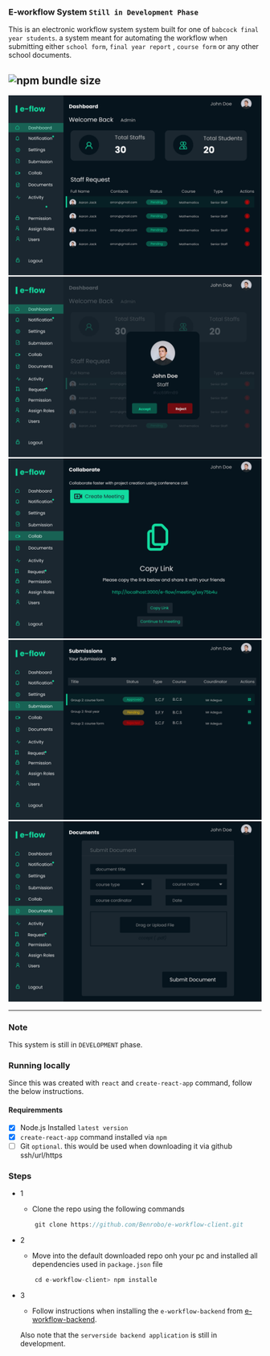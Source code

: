 ### E-workflow System `Still in Development Phase`

This is an electronic workflow system system built for one of `babcock final year students`. a system meant for automating the workflow when submitting either `school form`, `final year report` , `course form` or any other school documents.

![npm bundle size](https://img.shields.io/bundlephobia/min/react)
-------

<img src="https://raw.githubusercontent.com/Benrobo/e-workflow-client/main/readmeImg/dashboard.png" />

<img src="https://raw.githubusercontent.com/Benrobo/e-workflow-client/main/readmeImg/grant%20request.png" />

<img src="https://raw.githubusercontent.com/Benrobo/e-workflow-client/main/readmeImg/collab.png" />

<img src="https://raw.githubusercontent.com/Benrobo/e-workflow-client/main/readmeImg/submission.png" />

<img src="https://raw.githubusercontent.com/Benrobo/e-workflow-client/main/readmeImg/document-sub.png" />


----

### Note

This system is still in `DEVELOPMENT` phase.

### Running locally

Since this was created with `react` and `create-react-app` command, follow the below instructions.

#### Requiremments

- [x] Node.js Installed `latest version`
- [x] `create-react-app` command installed via `npm`
- [ ] Git `optional`. this would be used when downloading it via github ssh/url/https

### Steps 

- 1
    - Clone the repo using the following commands
    ```js
        git clone https://github.com/Benrobo/e-workflow-client.git
    ```
- 2 
    - Move into the default downloaded repo onh your pc and installed all dependencies used in `package.json` file

    ```js
        cd e-workflow-client> npm installe
    ```

- 3
    - Follow instructions when installing the `e-workflow-backend` from [e-workflow-backend](https://github.com/Benrobo/e-workflow-server).

    Also note that the `serverside backend application` is still in development.

